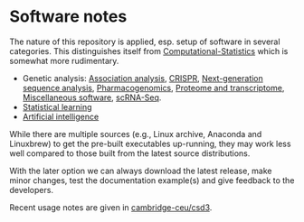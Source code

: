 # Software notes

The nature of this repository is applied, esp. setup of software in several categories. This distinguishes itself from [Computational-Statistics](https://jinghuazhao.github.io/Computational-Statistics/)
which is somewhat more rudimentary.

* Genetic analysis:
   [Association analysis](AA.md),
   [CRISPR](CRISPR.md),
   [Next-generation sequence analysis](NGS.md),
   [Pharmacogenomics](pharmacogenomics.md),
   [Proteome and transcriptome](prottrans.md),
   [Miscellaneous software](misc.md),
   [scRNA-Seq](scRNASeq.md).
* [Statistical learning](SL.md)
* [Artificial intelligence](AI.md)

While there are multiple sources (e.g., Linux archive, Anaconda and Linuxbrew) to get the pre-built executables up-running, they may work less well compared to those built from the latest source distributions.

With the later option we can always download the latest release, make minor changes, test the documentation example(s) and give feedback to the developers.

Recent usage notes are given in [cambridge-ceu/csd3](https://cambridge-ceu.github.io/csd3/).

